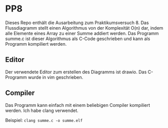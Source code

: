 # PP8
Dieses Repo enthält die Ausarbeitung zum Praktikumsversuch 8. Das Flussdiagramm stellt einen Algorithmus von der Komplexität O(n) dar, indem alle Elemente eines Array zu einer Summe addiert werden. Das Programm summe.c ist dieser Algorithmus als C-Code geschrieben und kann als Programm kompiliert werden.

## Editor 
Der verwendete Editor zum erstellen des Diagramms ist drawio. Das C-Programm wurde in vim geschrieben.

## Compiler
Das Programm kann einfach mit einem beliebigen Compiler kompiliert werden. Ich habe clang verwendet.

Beispiel: `clang summe.c -o summe.elf`
